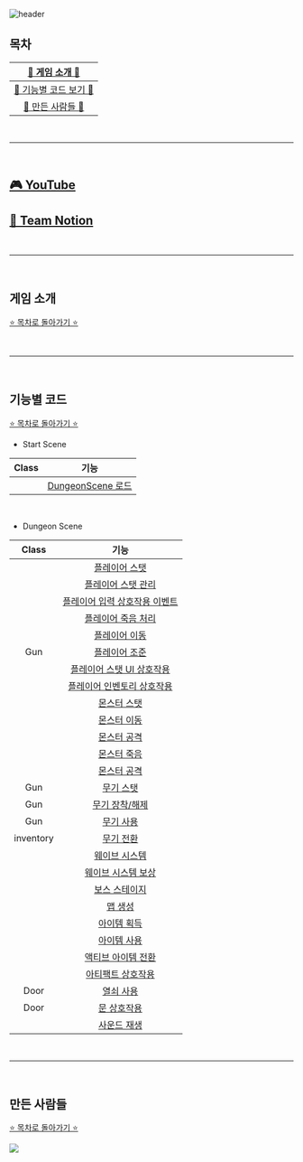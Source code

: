 
![header](https://capsule-render.vercel.app/api?type=waving&color=gradient&customColorList=19&height=300&section=header&text=I%20HATE%20MONDAY&fontSize=90&fontColor=fff76b)

## 목차

| [🦑 게임 소개 🦑](#게임-소개) |
| :---: |
| [🧽 기능별 코드 보기 🧽](#기능별-코드) |
| [🦀 만든 사람들 🦀](#만든-사람들) |

<br>

* * *

<br>

## [🎮 YouTube]()
## [🐌 Team Notion]([https://teamsparta.notion.site/08-814d16993a734e0b97c716e95ebf4c0e](https://www.notion.so/08-391aea063ff54087832f702c116f9ab5))

<br>

* * *

<br>

## 게임 소개

[⭐ 목차로 돌아가기 ⭐](#목차)

<br>

* * *

<br>

## 기능별 코드

[⭐ 목차로 돌아가기 ⭐](#목차)

- Start Scene

| Class | 기능 |
| :---: | :---: |
||[DungeonScene 로드]()|

<br>

- Dungeon Scene

| Class | 기능 |
| :---: | :---: |
||[플레이어 스탯]()|
||[플레이어 스탯 관리]()|
||[플레이어 입력 상호작용 이벤트]()|
||[플레이어 죽음 처리]()|
||[플레이어 이동]()|
|Gun|[플레이어 조준](https://github.com/jungbosong/IHateMonday/blob/e031886f6ed9506de7a9d348f8f66d12d1fa795d/Assets/Scripts/Gun/parents/Gun.cs#L90-L133)|
||[플레이어 스탯 UI 상호작용]()|
||[플레이어 인벤토리 상호작용]()|
||[몬스터 스탯]()|
||[몬스터 이동]()|
||[몬스터 공격]()|
||[몬스터 죽음]()|
||[몬스터 공격]()|
|Gun|[무기 스탯](https://github.com/jungbosong/IHateMonday/blob/9e1a61e933563b78c78c50482e5ebf70fc27dc25/Assets/Scripts/Gun/parents/Gun.cs#L31-L45)|
|Gun|[무기 장착/해제](https://github.com/jungbosong/IHateMonday/blob/e031886f6ed9506de7a9d348f8f66d12d1fa795d/Assets/Scripts/Gun/parents/Gun.cs#L136-L176)|
|Gun|[무기 사용](https://github.com/jungbosong/IHateMonday/blob/e031886f6ed9506de7a9d348f8f66d12d1fa795d/Assets/Scripts/Gun/parents/Gun.cs#L17-L23)|
|inventory|[무기 전환](https://github.com/jungbosong/IHateMonday/blob/e031886f6ed9506de7a9d348f8f66d12d1fa795d/Assets/Scripts/Item/Inventory.cs#L78-L88)|
||[웨이브 시스템]()|
||[웨이브 시스템 보상]()|
||[보스 스테이지]()|
||[맵 생성]()|
||[아이템 획득]()|
||[아이템 사용]()|
||[액티브 아이템 전환]()|
||[아티팩트 상호작용]()|
|Door|[열쇠 사용](https://github.com/jungbosong/IHateMonday/blob/e031886f6ed9506de7a9d348f8f66d12d1fa795d/Assets/Scripts/Objects/Door.cs#L72-L116)|
|Door|[문 상호작용](https://github.com/jungbosong/IHateMonday/blob/e031886f6ed9506de7a9d348f8f66d12d1fa795d/Assets/Scripts/Objects/HorizonDoor.cs#L51-L88)|
||[사운드 재생]()|

<br>

* * * 

<br>

## 만든 사람들

[⭐ 목차로 돌아가기 ⭐](#목차)

<a href="https://github.com/jungbosong/IHateMonday/graphs/contributors">
  <img src="https://contrib.rocks/image?repo=jungbosong/IHateMonday" />
</a>

<br><br>
